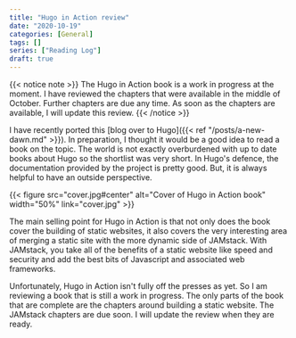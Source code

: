 ```yaml
---
title: "Hugo in Action review"
date: "2020-10-19"
categories: [General]
tags: []
series: ["Reading Log"]
draft: true
---
```


{{< notice note >}}
The Hugo in Action book is a work in progress at the moment. I have reviewed the chapters that were available in the middle of October. Further chapters are due any time. As soon as the chapters are available, I will update this review.
{{< /notice >}}

I have recently ported this [blog over to Hugo]({{< ref "/posts/a-new-dawn.md" >}}). In preparation, I thought it would be a good idea to read a book on the topic. The world is not exactly overburdened with up to date books about Hugo so the shortlist was very short. In Hugo's defence, the documentation provided by the project is pretty good. But, it is always helpful to have an outside perspective.

{{< figure src="cover.jpg#center" alt="Cover of Hugo in Action book" width="50%" link="cover.jpg" >}}

The main selling point for Hugo in Action is that not only does the book cover the building of static websites, it also covers the very interesting area of merging a static site with the more dynamic side of JAMstack. With JAMstack, you take all of the benefits of a static website like speed and security and add the best bits of Javascript and associated web frameworks.

Unfortunately, Hugo in Action isn't fully off the presses as yet. So I am reviewing a book that is still a work in progress. The only parts of the book that are complete are the chapters around building a static website. The JAMstack chapters are due soon. I will update the review when they are ready.
